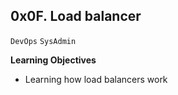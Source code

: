 ## 0x0F. Load balancer

`DevOps`
`SysAdmin`

**Learning Objectives**

- Learning how load balancers work
